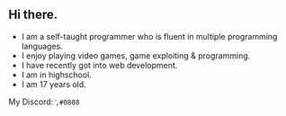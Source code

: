 ## Hi there.

- I am a self-taught programmer who is fluent in multiple programming languages.
- I enjoy playing video games, game exploiting & programming.
- I have recently got into web development.
- I am in highschool.
- I am 17 years old.

My Discord: `҃,#0808`
